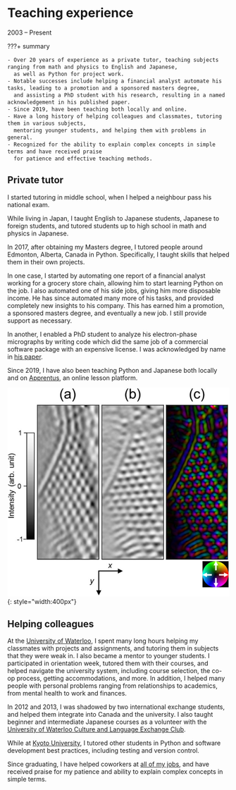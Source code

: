 # Teaching experience
2003 &ndash; Present

???+ summary

    - Over 20 years of experience as a private tutor, teaching subjects ranging from math and physics to English and Japanese,
      as well as Python for project work.
    - Notable successes include helping a financial analyst automate his tasks, leading to a promotion and a sponsored masters degree,
      and assisting a PhD student with his research, resulting in a named acknowledgement in his published paper.
    - Since 2019, have been teaching both locally and online.
    - Have a long history of helping colleagues and classmates, tutoring them in various subjects,
      mentoring younger students, and helping them with problems in general.
    - Recognized for the ability to explain complex concepts in simple terms and have received praise
      for patience and effective teaching methods.

## Private tutor
I started tutoring in middle school, when I helped a neighbour pass his national exam.

While living in Japan, I taught English to Japanese students, Japanese to foreign students,
and tutored students up to high school in math and physics in Japanese.

In 2017, after obtaining my Masters degree, I tutored people around Edmonton, Alberta, Canada in Python.
Specifically, I taught skills that helped them in their own projects.

In one case, I started by automating one report of a financial analyst working for a grocery store chain, allowing him to start learning Python on the job.
I also automated one of his side jobs, giving him more disposable income.
He has since automated many more of his tasks, and provided completely new insights to his company.
This has earned him a promotion, a sponsored masters degree, and eventually a new job.
I still provide support as necessary.

In another, I enabled a PhD student to analyze his electron-phase micrographs by writing code which did the same job of a commercial software package with an expensive license.
I was acknowledged by name in [his paper](https://aip.scitation.org/doi/pdf/10.1063/1.5028398?class=pdf).

Since 2019, I have also been teaching Python and Japanese both locally and on [Apprentus](https://www.apprentus.com/in/jn.masasin),
an online lesson platform.

![Analyzed image](../assets/images/micrograph_analyzed.jpg){: style="width:400px"}

## Helping colleagues
At the [University of Waterloo](education/waterloo), I spent many long hours helping my classmates with projects and assignments,
and tutoring them in subjects that they were weak in.
I also became a mentor to younger students.
I participated in orientation week, tutored them with their courses,
and helped navigate the university system, including course selection, the co-op process, getting accommodations, and more.
In addition, I helped many people with personal problems ranging from relationships to academics, from mental health to work and finances.

In 2012 and 2013, I was shadowed by two international exchange students, and helped them integrate into Canada and the university.
I also taught beginner and intermediate Japanese courses as a volunteer with the [University of Waterloo Culture and Language Exchange Club](https://uwclec.webs.com/).

While at [Kyoto University](education/kyoto), I tutored other students in Python and software development best practices,
including testing and version control.

Since graduating, I have helped coworkers at [all of my jobs](work/index),
and have received praise for my patience and ability to explain complex concepts in simple terms.
